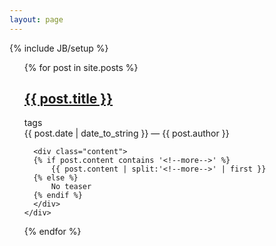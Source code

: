 ```yaml
---
layout: page
---
```

{% include JB/setup %}

<ul class="posts">
  {% for post in site.posts %}
	<div class="node">
	  <h2><a href="{{ BASE_PATH }}{{ post.url }}">{{ post.title }}</a></h2>
	  <div class="meta">tags</div>
	  <span class="submitted">
		  {{ post.date | date_to_string }} —  {{ post.author }}
	  </span>

	  <div class="content">
	  {% if post.content contains '<!--more-->' %}
		  {{ post.content | split:'<!--more-->' | first }}
	  {% else %}
          No teaser
	  {% endif %}
	  </div>
	</div>
  {% endfor %}
</ul>

<!--
-->

